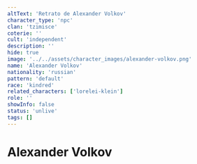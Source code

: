 ```yaml
---
altText: 'Retrato de Alexander Volkov'
character_type: 'npc'
clan: 'tzimisce'
coterie: ''
cult: 'independent'
description: ''
hide: true
image: '../../assets/character_images/alexander-volkov.png'
name: 'Alexander Volkov'
nationality: 'russian'
pattern: 'default'
race: 'kindred'
related_characters: ['lorelei-klein']
role: ''
showInfo: false
status: 'unlive'
tags: []
---
```


# Alexander Volkov
